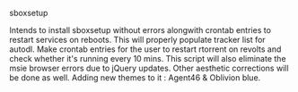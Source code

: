 sboxsetup


Intends to install sboxsetup without errors alongwith crontab entries to restart services on reboots. 
This will properly populate tracker list for autodl. Make crontab entries for the user to restart rtorrent on revolts and check whether it's running every 10 mins. 
This script will also eliminate the msie browser errors due to jQuery updates. 
Other aesthetic corrections will be done as well.
Adding new themes to it : Agent46 & Oblivion blue.
